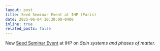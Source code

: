 ```yaml
---
layout: post
title: Seed Seminar Event at IHP (Paris)
date: 2025-06-04 10:30:00-0400
inline: true
related_posts: false
---
```


New <a href="https://seedseminar.apps.math.cnrs.fr/program/#june-05-2025"> Seed Seminar Event</a> at IHP on <i>Spin systems and phases of matter<i>.
